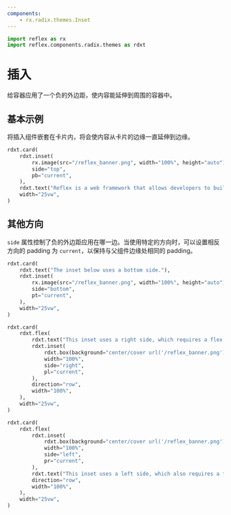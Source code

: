 ```yaml
---
components:
    - rx.radix.themes.Inset
---
```


```python exec
import reflex as rx
import reflex.components.radix.themes as rdxt
```

# 插入

给容器应用了一个负的外边距，使内容能延伸到周围的容器中。

## 基本示例

将插入组件嵌套在卡片内，将会使内容从卡片的边缘一直延伸到边缘。

```python demo
rdxt.card(
    rdxt.inset(
        rx.image(src="/reflex_banner.png", width="100%", height="auto"),
        side="top",
        pb="current",
    ),
    rdxt.text("Reflex is a web framework that allows developers to build their app in pure Python."),
    width="25vw",
)
```

## 其他方向

`side` 属性控制了负的外边距应用在哪一边。当使用特定的方向时，可以设置相反方向的 padding 为 `current`，以保持与父组件边缘处相同的 padding。

```python demo
rdxt.card(
    rdxt.text("The inset below uses a bottom side."),
    rdxt.inset(
        rx.image(src="/reflex_banner.png", width="100%", height="auto"),
        side="bottom",
        pt="current",
    ),
    width="25vw",
)
```

```python demo
rdxt.card(
    rdxt.flex(
        rdxt.text("This inset uses a right side, which requires a flex with direction row."),
        rdxt.inset(
            rdxt.box(background="center/cover url('/reflex_banner.png')", height="100%"),
            width="100%",
            side="right",
            pl="current",
        ),
        direction="row",
        width="100%",
    ),
    width="25vw",
)
```

```python demo
rdxt.card(
    rdxt.flex(
        rdxt.inset(
            rdxt.box(background="center/cover url('/reflex_banner.png')", height="100%"),
            width="100%",
            side="left",
            pr="current",
        ),
        rdxt.text("This inset uses a left side, which also requires a flex with direction row."),
        direction="row",
        width="100%",
    ),
    width="25vw",
)
```


